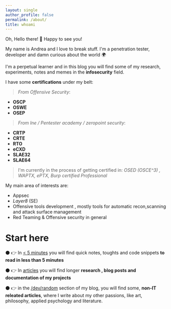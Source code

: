```yaml
---
layout: single
author_profile: false
permalink: /about/
title: whoami
---
```


Oh, Hello there! 👋 Happy to see you! 

My name is Andrea and I love to break stuff. I'm a penetration tester, developer and damn curious about the world 🌍

I'm a perpetual learner and in this blog you will find some of my research, experiments, notes and memes in the **infosecurity** field.  

I have some **certifications** under my belt: 

> _From Offensive Security_:

* **OSCP** 
* **OSWE**
* **OSEP**  
  
> _From Ine / Pentester academy / zeropoint security_:

* **CRTP**
* **CRTE**
* **RTO** 
* **eCXD** 
* **SLAE32** 
* **SLAE64**

> I'm currently in the process of getting certified in: _OSED (OSCE^3) , WAPTX, ePTX, Burp certified Professional_

My main area of interests are:

*  Appsec
*  _Layer8_ (SE)
*  Offensive tools development , mostly tools for automatic recon,scanning and attack surface management
*  Red Teaming & Offensive security in general 



# Start here 


⚫ 👉 In [< 5 minutes](/minutes/) you will find quick notes, toughts and code snippets **to read in less than 5 minutes**

⚫ 👉 In [articles](/articles/) you will find longer **research , blog posts and  documentation of my projects**

⚫ 👉 in the  [/dev/random](/dev/random/) section of my blog, you will find some, **non-IT releated articles**, where I write about my other passions, like art, philosophy, applied psychology and literature. 





